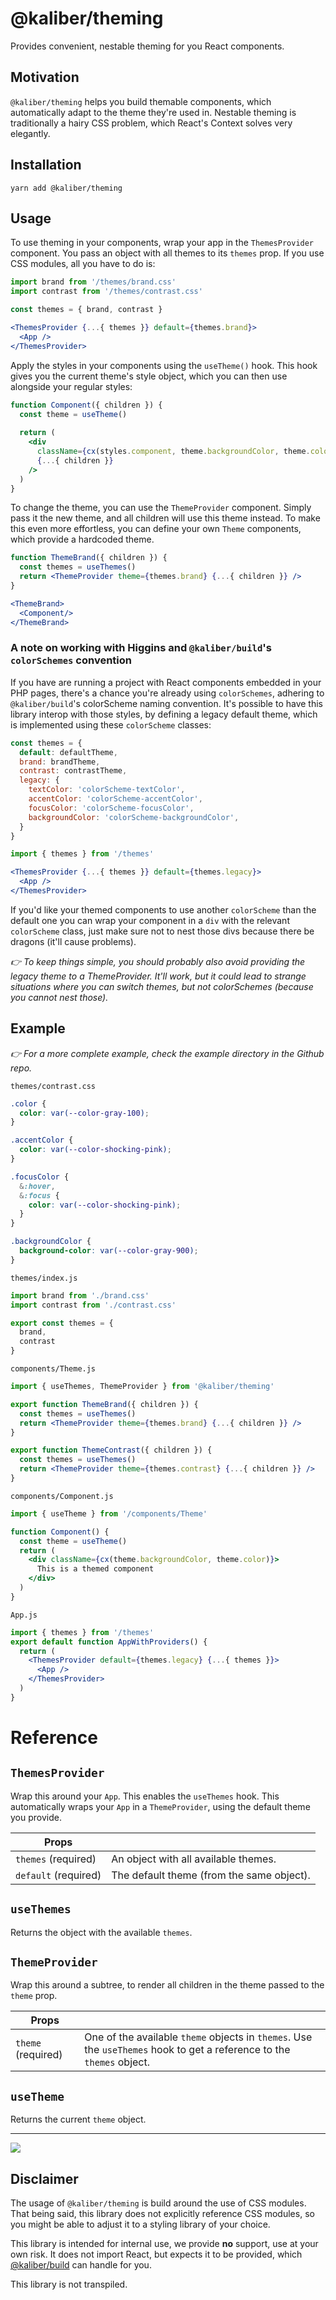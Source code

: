 # @kaliber/theming
Provides convenient, nestable theming for you React components.

## Motivation
`@kaliber/theming` helps you build themable components, which automatically adapt to the theme they're used in. Nestable theming is traditionally a hairy CSS problem, which React's Context solves very elegantly.

## Installation

```
yarn add @kaliber/theming
```

## Usage

To use theming in your components, wrap your app in the `ThemesProvider` component. You pass an object with all themes to its `themes` prop. If you use CSS modules, all you have to do is:

```jsx
import brand from '/themes/brand.css'
import contrast from '/themes/contrast.css'

const themes = { brand, contrast }

<ThemesProvider {...{ themes }} default={themes.brand}>
  <App />
</ThemesProvider>
```

Apply the styles in your components using the `useTheme()` hook. This hook gives you the current theme's style object, which you can then use alongside your regular styles:

```jsx
function Component({ children }) {
  const theme = useTheme()
  
  return (
    <div 
      className={cx(styles.component, theme.backgroundColor, theme.color)} 
      {...{ children }} 
    />
  )
}
```

To change the theme, you can use the `ThemeProvider` component. Simply pass it the new theme, and all children will use this theme instead. To make this even more effortless, you can define your own `Theme` components, which provide a hardcoded theme.

```jsx
function ThemeBrand({ children }) { 
  const themes = useThemes()
  return <ThemeProvider theme={themes.brand} {...{ children }} />
}

<ThemeBrand>
  <Component/>
</ThemeBrand>
```

### A note on working with Higgins and `@kaliber/build`'s `colorSchemes` convention
If you have are running a project with React components embedded in your PHP pages, there's a chance you're already using `colorSchemes`, adhering to `@kaliber/build`'s colorScheme naming convention. It's possible to have this library interop with those styles, by defining a legacy default theme, which is implemented using these `colorScheme` classes:

```js
const themes = {
  default: defaultTheme,
  brand: brandTheme,
  contrast: contrastTheme,
  legacy: {
    textColor: 'colorScheme-textColor',
    accentColor: 'colorScheme-accentColor',
    focusColor: 'colorScheme-focusColor',
    backgroundColor: 'colorScheme-backgroundColor',
  }
}
```

```jsx
import { themes } from '/themes'

<ThemesProvider {...{ themes }} default={themes.legacy}>
  <App />
</ThemesProvider>
```

If you'd like your themed components to use another `colorScheme` than the default one you can wrap your component in a `div` with the relevant `colorScheme` class, just make sure not to nest those divs because there be dragons (it'll cause problems).

*👉 To keep things simple, you should probably also avoid providing the legacy theme to a ThemeProvider. It'll work, but it could lead to strange situations where you can switch themes, but not colorSchemes (because you cannot nest those).*

## Example
*👉 For a more complete example, check the example directory in the Github repo.*

`themes/contrast.css`
```css
.color {
  color: var(--color-gray-100);
} 

.accentColor {
  color: var(--color-shocking-pink);
}

.focusColor {
  &:hover,
  &:focus {
    color: var(--color-shocking-pink);
  }
}

.backgroundColor {
  background-color: var(--color-gray-900);
}
```

`themes/index.js`
```js
import brand from './brand.css'
import contrast from './contrast.css'

export const themes = {
  brand,
  contrast
}
```

`components/Theme.js`
```jsx
import { useThemes, ThemeProvider } from '@kaliber/theming'

export function ThemeBrand({ children }) {
  const themes = useThemes()
  return <ThemeProvider theme={themes.brand} {...{ children }} />
}

export function ThemeContrast({ children }) {
  const themes = useThemes()
  return <ThemeProvider theme={themes.contrast} {...{ children }} />
}
```

`components/Component.js`
```jsx
import { useTheme } from '/components/Theme'

function Component() {
  const theme = useTheme()
  return (
    <div className={cx(theme.backgroundColor, theme.color)}>
      This is a themed component
    </div>
  )
}
```

`App.js`
```jsx
import { themes } from '/themes'
export default function AppWithProviders() {
  return (
    <ThemesProvider default={themes.legacy} {...{ themes }}>
      <App />
    </ThemesProvider>
  )
}
```

# Reference

## `ThemesProvider`
Wrap this around your `App`. This enables the `useThemes` hook. This automatically wraps your `App` in a `ThemeProvider`, using the default theme you provide.

| Props | |
| --- | --- |
| `themes` (required) | An object with all available themes. |
| `default` (required) | The default theme (from the same object). |

## `useThemes`
Returns the object with the available `themes`.

## `ThemeProvider`
Wrap this around a subtree, to render all children in the theme passed to the `theme` prop.

| Props | |
| --- | --- |
| `theme` (required) | One of the available `theme` objects in `themes`. Use the `useThemes` hook to get a reference to the `themes` object. |

## `useTheme`
Returns the current `theme` object.

---

![](https://media.giphy.com/media/fijWs8UqXA9KQwrqLz/giphy.gif)

## Disclaimer
The usage of `@kaliber/theming` is build around the use of CSS modules. That being said, this library does not explicitly reference CSS modules, so you might be able to adjust it to a styling library of your choice.

This library is intended for internal use, we provide __no__ support, use at your own risk. It does not import React, but expects it to be provided, which [@kaliber/build](https://kaliberjs.github.io/build/) can handle for you.

This library is not transpiled.